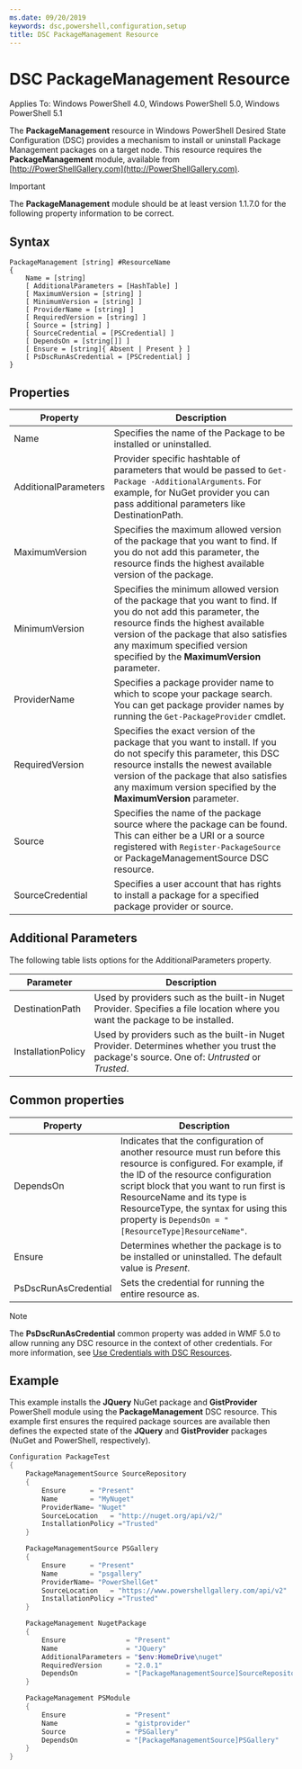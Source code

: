 ```yaml
---
ms.date: 09/20/2019
keywords: dsc,powershell,configuration,setup
title: DSC PackageManagement Resource
---
```

# DSC PackageManagement Resource

Applies To: Windows PowerShell 4.0, Windows PowerShell 5.0, Windows PowerShell 5.1

The **PackageManagement** resource in Windows PowerShell Desired State Configuration (DSC) provides
a mechanism to install or uninstall Package Management packages on a target node. This resource
requires the **PackageManagement** module, available from [http://PowerShellGallery.com](http://PowerShellGallery.com).

> [!IMPORTANT]
> The **PackageManagement** module should be at least version 1.1.7.0 for the following property
> information to be correct.

## Syntax

```MOF
PackageManagement [string] #ResourceName
{
    Name = [string]
    [ AdditionalParameters = [HashTable] ]
    [ MaximumVersion = [string] ]
    [ MinimumVersion = [string] ]
    [ ProviderName = [string] ]
    [ RequiredVersion = [string] ]
    [ Source = [string] ]
    [ SourceCredential = [PSCredential] ]
    [ DependsOn = [string[]] ]
    [ Ensure = [string]{ Absent | Present } ]
    [ PsDscRunAsCredential = [PSCredential] ]
}
```

## Properties

|Property |Description |
|---|---|
|Name |Specifies the name of the Package to be installed or uninstalled. |
|AdditionalParameters |Provider specific hashtable of parameters that would be passed to `Get-Package -AdditionalArguments`. For example, for NuGet provider you can pass additional parameters like DestinationPath. |
|MaximumVersion |Specifies the maximum allowed version of the package that you want to find. If you do not add this parameter, the resource finds the highest available version of the package. |
|MinimumVersion |Specifies the minimum allowed version of the package that you want to find. If you do not add this parameter, the resource finds the highest available version of the package that also satisfies any maximum specified version specified by the **MaximumVersion** parameter. |
|ProviderName |Specifies a package provider name to which to scope your package search. You can get package provider names by running the `Get-PackageProvider` cmdlet. |
|RequiredVersion |Specifies the exact version of the package that you want to install. If you do not specify this parameter, this DSC resource installs the newest available version of the package that also satisfies any maximum version specified by the **MaximumVersion** parameter. |
|Source |Specifies the name of the package source where the package can be found. This can either be a URI or a source registered with `Register-PackageSource` or PackageManagementSource DSC resource. |
|SourceCredential |Specifies a user account that has rights to install a package for a specified package provider or source. |

## Additional Parameters

The following table lists options for the AdditionalParameters property.

|Parameter |Description |
|---|---|
|DestinationPath |Used by providers such as the built-in Nuget Provider. Specifies a file location where you want the package to be installed. |
|InstallationPolicy |Used by providers such as the built-in Nuget Provider. Determines whether you trust the package's source. One of: _Untrusted_ or _Trusted_. |

## Common properties

|Property |Description |
|---|---|
|DependsOn |Indicates that the configuration of another resource must run before this resource is configured. For example, if the ID of the resource configuration script block that you want to run first is ResourceName and its type is ResourceType, the syntax for using this property is `DependsOn = "[ResourceType]ResourceName"`. |
|Ensure |Determines whether the package is to be installed or uninstalled. The default value is _Present_. |
|PsDscRunAsCredential |Sets the credential for running the entire resource as. |

> [!NOTE]
> The **PsDscRunAsCredential** common property was added in WMF 5.0 to allow running any DSC
> resource in the context of other credentials. For more information, see [Use Credentials with DSC Resources](../../../configurations/runasuser.md).

## Example

This example installs the **JQuery** NuGet package and **GistProvider** PowerShell module using the
**PackageManagement** DSC resource. This example first ensures the required package sources are
available then defines the expected state of the **JQuery** and **GistProvider** packages (NuGet and
PowerShell, respectively).

```powershell
Configuration PackageTest
{
    PackageManagementSource SourceRepository
    {
        Ensure      = "Present"
        Name        = "MyNuget"
        ProviderName= "Nuget"
        SourceLocation   = "http://nuget.org/api/v2/"
        InstallationPolicy ="Trusted"
    }

    PackageManagementSource PSGallery
    {
        Ensure      = "Present"
        Name        = "psgallery"
        ProviderName= "PowerShellGet"
        SourceLocation   = "https://www.powershellgallery.com/api/v2"
        InstallationPolicy ="Trusted"
    }

    PackageManagement NugetPackage
    {
        Ensure               = "Present"
        Name                 = "JQuery"
        AdditionalParameters = "$env:HomeDrive\nuget"
        RequiredVersion      = "2.0.1"
        DependsOn            = "[PackageManagementSource]SourceRepository"
    }

    PackageManagement PSModule
    {
        Ensure               = "Present"
        Name                 = "gistprovider"
        Source               = "PSGallery"
        DependsOn            = "[PackageManagementSource]PSGallery"
    }
}
```